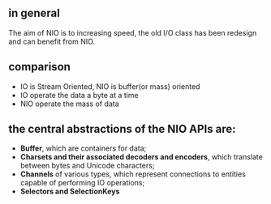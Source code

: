 ## in general
The aim of NIO is to increasing speed, the old I/O class has been redesign and can benefit from NIO.

## comparison
- IO is Stream Oriented, NIO is buffer(or mass) oriented
- IO operate the data a byte at a time
- NIO operate the mass of data

## the central abstractions of the NIO APIs are:
- **Buffer**, which are containers for data;
- **Charsets and their associated decoders and encoders**,
  which translate between bytes and Unicode characters;
- **Channels** of various types, which represent connections to
  entities capable of performing IO operations;
- **Selectors and SelectionKeys**
